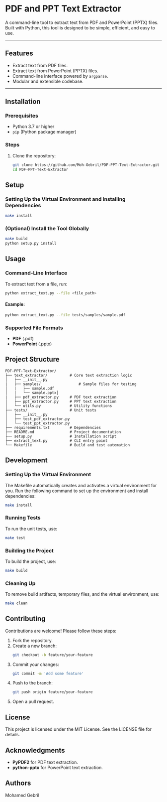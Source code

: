 # PDF and PPT Text Extractor

A command-line tool to extract text from PDF and PowerPoint (PPTX) files. Built with Python, this tool is designed to be simple, efficient, and easy to use.

---

## Features

- Extract text from PDF files.
- Extract text from PowerPoint (PPTX) files.
- Command-line interface powered by `argparse`.
- Modular and extensible codebase.

---

## Installation

### Prerequisites

- Python 3.7 or higher
- `pip` (Python package manager)

### Steps

1. Clone the repository:
   ```bash
   git clone https://github.com/Moh-Gebril/PDF-PPT-Text-Extractor.git
   cd PDF-PPT-Text-Extractor
   ```

## Setup

### Setting Up the Virtual Environment and Installing Dependencies

```bash
make install
```

### (Optional) Install the Tool Globally

```bash
make build
python setup.py install
```

## Usage

### Command-Line Interface

To extract text from a file, run:

```bash
python extract_text.py --file <file_path>
```

#### Example:

```bash
python extract_text.py --file tests/samples/sample.pdf
```

### Supported File Formats

- **PDF** (.pdf)
- **PowerPoint** (.pptx)

## Project Structure

```
PDF-PPT-Text-Extractor/
├── text_extractor/          # Core text extraction logic
│   ├── __init__.py
|   ├── samples/                 # Sample files for testing
│   |   ├── sample.pdf
│   |   └── sample.pptx│
|   ├── pdf_extractor.py     # PDF text extraction
│   ├── ppt_extractor.py     # PPT text extraction
│   └── utils.py             # Utility functions
├── tests/                   # Unit tests
│   ├── __init__.py
│   ├── test_pdf_extractor.py
│   └── test_ppt_extractor.py
├── requirements.txt         # Dependencies
├── README.md                # Project documentation
├── setup.py                 # Installation script
├── extract_text.py          # CLI entry point
└── Makefile                 # Build and test automation
```

## Development

### Setting Up the Virtual Environment

The Makefile automatically creates and activates a virtual environment for you. Run the following command to set up the environment and install dependencies:

```bash
make install
```

### Running Tests

To run the unit tests, use:

```bash
make test
```

### Building the Project

To build the project, use:

```bash
make build
```

### Cleaning Up

To remove build artifacts, temporary files, and the virtual environment, use:

```bash
make clean
```

## Contributing

Contributions are welcome! Please follow these steps:

1. Fork the repository.
2. Create a new branch:
   ```bash
   git checkout -b feature/your-feature
   ```
3. Commit your changes:
   ```bash
   git commit -m 'Add some feature'
   ```
4. Push to the branch:
   ```bash
   git push origin feature/your-feature
   ```
5. Open a pull request.

## License

This project is licensed under the MIT License. See the LICENSE file for details.

## Acknowledgments

- **PyPDF2** for PDF text extraction.
- **python-pptx** for PowerPoint text extraction.

## Authors
Mohamed Gebril
